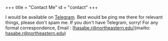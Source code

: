 +++
title = "Contact Me"
id = "contact"
+++

I would be available on [Telegram](https://t.me/Hasaber8). Best would be ping me there for relevant things, please don't spam me. If you don't have Telegram, sorry! For any formal correspondence, Email : [hasabe.r@northeastern.edu](mailto: hasabe.r@northeastern.edu)

